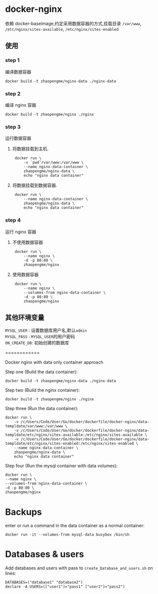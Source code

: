 # docker-nginx
依赖 docker-baseimage,约定采用数据容器的方式,挂载目录 `/var/www`, `/etc/nginx/sites-available`, `/etc/nginx/sites-enabled`

## 使用

### step 1
编译数据容器

    docker build -t zhaopengme/nginx-data ./nginx-data

### step 2
编译 nginx 容器

    docker build -t zhaopengme/nginx ./nginx

### step 3
运行数据容器

1. 将数据挂载到主机.

        docker run \
            -v `pwd`/var/www:/var/www \
            --name nginx-data-container \
            zhaopengme/nginx-data \
            echo "nginx data container"

2. 将数据挂载到数据容器.

        docker run \
            --name nginx-data-container \
            zhaopengme/nginx-data \
            echo "nginx data container"

### step 4
运行 nginx 容器

1. 不使用数据容器

        docker run \
            --name nginx \
            -d -p 80:80 \
            zhaopengme/nginx
            
2. 使用数据容器

        docker run \
            --name nginx \
            --volumes-from nginx-data-container \
            -d -p 80:80 \
            zhaopengme/nginx


## 其他环境变量
`MYSQL_USER` : 设置数据库用户名,默认`admin`  
`MYSQL_PASS` : `MYSQL_USER`的用户密码  
`ON_CREATE_DB`: 初始创建的数据库  

============

Docker nginx with data only container approach

Step one (Build the data container):

    docker build -t zhaopengme/nginx-data ./nginx-data

Step two (Build the nginx container):

    docker build -t zhaopengme/nginx ./nginx

Step three (Run the data container):
    
    docker run \
        -v /c/Users/Code/User/Go/docker/dockerfile/docker-nginx/data-templdate/var/www:/var/www \
        -v /c/Users/Code/User/Go/docker/dockerfile/docker-nginx/data-templdate/etc/nginx/sites-available:/etc/nginx/sites-available \
        -v /c/Users/Code/User/Go/docker/dockerfile/docker-nginx/data-templdate/etc/nginx/sites-enabled:/etc/nginx/sites-enabled \
        --name nginx-data-container \
        zhaopengme/nginx-data \
        echo "nginx data container"

Step four (Run the mysql container with data volumes):

    docker run \
    --name nginx \
    --volumes-from nginx-data-container \
    -d -p 80:80 \
    zhaopengme/nginx

# Backups

enter or run a command in the data container as a normal container:

    docker run -it --volumes-from mysql-data busybox /bin/sh

# Databases & users

Add databases and users with pass to ``create_Database_and_users.sh`` on lines:

    DATABASES=("database1" "database2")
    declare -A USERS=(["user1"]="pass1" ["user2"]="pass2")
